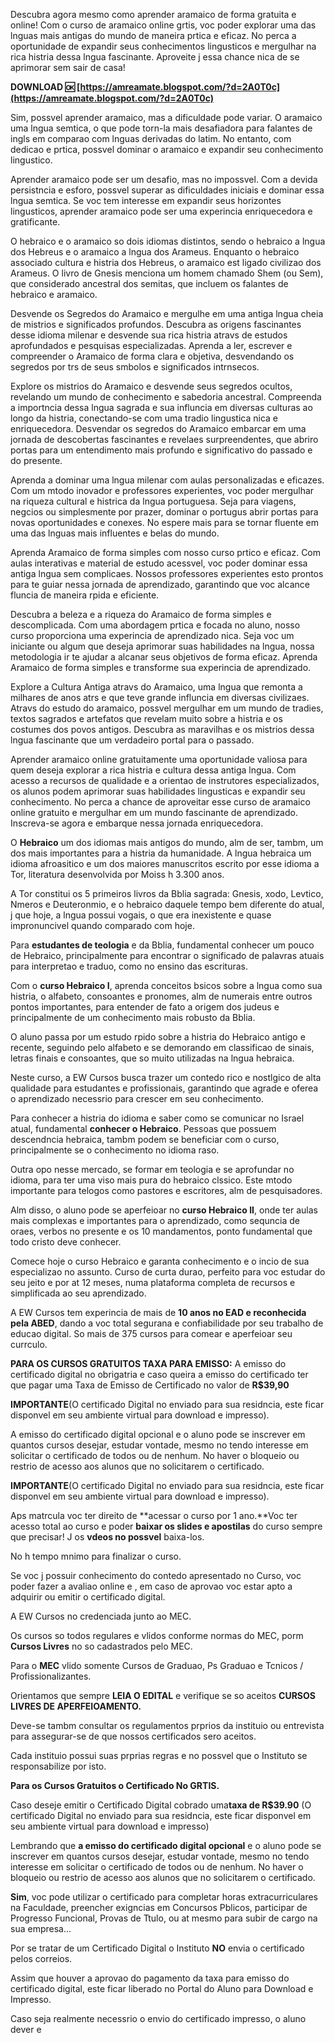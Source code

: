 
 
Descubra agora mesmo como aprender aramaico de forma gratuita e online! Com o curso de aramaico online grtis, voc poder explorar uma das lnguas mais antigas do mundo de maneira prtica e eficaz. No perca a oportunidade de expandir seus conhecimentos lingusticos e mergulhar na rica histria dessa lngua fascinante. Aproveite j essa chance nica de se aprimorar sem sair de casa!
 
**DOWNLOAD 🆗 [https://amreamate.blogspot.com/?d=2A0T0c](https://amreamate.blogspot.com/?d=2A0T0c)**


 
Sim, possvel aprender aramaico, mas a dificuldade pode variar. O aramaico uma lngua semtica, o que pode torn-la mais desafiadora para falantes de ingls em comparao com lnguas derivadas do latim. No entanto, com dedicao e prtica, possvel dominar o aramaico e expandir seu conhecimento lingustico.
 
Aprender aramaico pode ser um desafio, mas no impossvel. Com a devida persistncia e esforo, possvel superar as dificuldades iniciais e dominar essa lngua semtica. Se voc tem interesse em expandir seus horizontes lingusticos, aprender aramaico pode ser uma experincia enriquecedora e gratificante.
 
O hebraico e o aramaico so dois idiomas distintos, sendo o hebraico a lngua dos Hebreus e o aramaico a lngua dos Arameus. Enquanto o hebraico associado cultura e histria dos Hebreus, o aramaico est ligado civilizao dos Arameus. O livro de Gnesis menciona um homem chamado Shem (ou Sem), que considerado ancestral dos semitas, que incluem os falantes de hebraico e aramaico.

Desvende os Segredos do Aramaico e mergulhe em uma antiga lngua cheia de mistrios e significados profundos. Descubra as origens fascinantes desse idioma milenar e desvende sua rica histria atravs de estudos aprofundados e pesquisas especializadas. Aprenda a ler, escrever e compreender o Aramaico de forma clara e objetiva, desvendando os segredos por trs de seus smbolos e significados intrnsecos.
 
Explore os mistrios do Aramaico e desvende seus segredos ocultos, revelando um mundo de conhecimento e sabedoria ancestral. Compreenda a importncia dessa lngua sagrada e sua influncia em diversas culturas ao longo da histria, conectando-se com uma tradio lingustica nica e enriquecedora. Desvendar os segredos do Aramaico embarcar em uma jornada de descobertas fascinantes e revelaes surpreendentes, que abriro portas para um entendimento mais profundo e significativo do passado e do presente.
 
Aprenda a dominar uma lngua milenar com aulas personalizadas e eficazes. Com um mtodo inovador e professores experientes, voc poder mergulhar na riqueza cultural e histrica da lngua portuguesa. Seja para viagens, negcios ou simplesmente por prazer, dominar o portugus abrir portas para novas oportunidades e conexes. No espere mais para se tornar fluente em uma das lnguas mais influentes e belas do mundo.
 
Aprenda Aramaico de forma simples com nosso curso prtico e eficaz. Com aulas interativas e material de estudo acessvel, voc poder dominar essa antiga lngua sem complicaes. Nossos professores experientes esto prontos para te guiar nessa jornada de aprendizado, garantindo que voc alcance fluncia de maneira rpida e eficiente.
 
Descubra a beleza e a riqueza do Aramaico de forma simples e descomplicada. Com uma abordagem prtica e focada no aluno, nosso curso proporciona uma experincia de aprendizado nica. Seja voc um iniciante ou algum que deseja aprimorar suas habilidades na lngua, nossa metodologia ir te ajudar a alcanar seus objetivos de forma eficaz. Aprenda Aramaico de forma simples e transforme sua experincia de aprendizado.
 
Explore a Cultura Antiga atravs do Aramaico, uma lngua que remonta a milhares de anos atrs e que teve grande influncia em diversas civilizaes. Atravs do estudo do aramaico, possvel mergulhar em um mundo de tradies, textos sagrados e artefatos que revelam muito sobre a histria e os costumes dos povos antigos. Descubra as maravilhas e os mistrios dessa lngua fascinante que um verdadeiro portal para o passado.
 
Aprender aramaico online gratuitamente uma oportunidade valiosa para quem deseja explorar a rica histria e cultura dessa antiga lngua. Com acesso a recursos de qualidade e a orientao de instrutores especializados, os alunos podem aprimorar suas habilidades lingusticas e expandir seu conhecimento. No perca a chance de aproveitar esse curso de aramaico online gratuito e mergulhar em um mundo fascinante de aprendizado. Inscreva-se agora e embarque nessa jornada enriquecedora.
 
O **Hebraico** um dos idiomas mais antigos do mundo, alm de ser, tambm, um dos mais importantes para a histria da humanidade. A lngua hebraica um idioma afroasitico e um dos maiores manuscritos escrito por esse idioma a Tor, literatura desenvolvida por Moiss h 3.300 anos.
 
A Tor constitui os 5 primeiros livros da Bblia sagrada: Gnesis, xodo, Levtico, Nmeros e Deuteronmio, e o hebraico daquele tempo bem diferente do atual, j que hoje, a lngua possui vogais, o que era inexistente e quase impronuncivel quando comparado com hoje.
 
Para **estudantes de teologia** e da Bblia, fundamental conhecer um pouco de Hebraico, principalmente para encontrar o significado de palavras atuais para interpretao e traduo, como no ensino das escrituras.
 
Com o **curso Hebraico I**, aprenda conceitos bsicos sobre a lngua como sua histria, o alfabeto, consoantes e pronomes, alm de numerais entre outros pontos importantes, para entender de fato a origem dos judeus e principalmente de um conhecimento mais robusto da Bblia.
 
O aluno passa por um estudo rpido sobre a histria do Hebraico antigo e recente, seguindo pelo alfabeto e se demorando em classificao de sinais, letras finais e consoantes, que so muito utilizadas na lngua hebraica.
 
Neste curso, a EW Cursos busca trazer um contedo rico e nostlgico de alta qualidade para estudantes e profissionais, garantindo que agrade e oferea o aprendizado necessrio para crescer em seu conhecimento.
 
Para conhecer a histria do idioma e saber como se comunicar no Israel atual, fundamental **conhecer o Hebraico**. Pessoas que possuem descendncia hebraica, tambm podem se beneficiar com o curso, principalmente se o conhecimento no idioma raso.
 
Outra opo nesse mercado, se formar em teologia e se aprofundar no idioma, para ter uma viso mais pura do hebraico clssico. Este mtodo importante para telogos como pastores e escritores, alm de pesquisadores.
 
Alm disso, o aluno pode se aperfeioar no **curso Hebraico II**, onde ter aulas mais complexas e importantes para o aprendizado, como sequncia de oraes, verbos no presente e os 10 mandamentos, ponto fundamental que todo cristo deve conhecer.
 
Comece hoje o curso Hebraico e garanta conhecimento e o incio de sua especializao no assunto. Curso de curta durao, perfeito para voc estudar do seu jeito e por at 12 meses, numa plataforma completa de recursos e simplificada ao seu aprendizado.
 
A EW Cursos tem experincia de mais de **10 anos no EAD e reconhecida pela ABED**, dando a voc total segurana e confiabilidade por seu trabalho de educao digital. So mais de 375 cursos para comear e aperfeioar seu currculo.
 
**PARA OS CURSOS GRATUITOS TAXA PARA EMISSO:** A emisso do certificado digital no obrigatria e caso queira a emisso do certificado ter que pagar uma Taxa de Emisso de Certificado no valor de **R$39,90**
 
**IMPORTANTE**(O certificado Digital no enviado para sua residncia, este ficar disponvel em seu ambiente virtual para download e impresso).  
  
A emisso do certificado digital opcional e o aluno pode se inscrever em quantos cursos desejar, estudar vontade, mesmo no tendo interesse em solicitar o certificado de todos ou de nenhum. No haver o bloqueio ou restrio de acesso aos alunos que no solicitarem o certificado.  

**IMPORTANTE**(O certificado Digital no enviado para sua residncia, este ficar disponvel em seu ambiente virtual para download e impresso).
 
Aps matrcula voc ter direito de **acessar o curso por 1 ano.**Voc ter acesso total ao curso e poder **baixar os slides e apostilas** do curso sempre que precisar! J os **vdeos no possvel** baixa-los.
 
No h tempo mnimo para finalizar o curso.

Se voc j possuir conhecimento do contedo apresentado no Curso, voc poder fazer a avaliao online e , em caso de aprovao voc estar apto a adquirir ou emitir o certificado digital.
 
A EW Cursos no credenciada junto ao MEC.

Os cursos so todos regulares e vlidos conforme normas do MEC, porm **Cursos Livres** no so cadastrados pelo MEC.

Para o **MEC** vlido somente Cursos de Graduao, Ps Graduao e Tcnicos / Profissionalizantes.

Orientamos que sempre **LEIA O EDITAL** e verifique se so aceitos **CURSOS LIVRES DE APERFEIOAMENTO.**

Deve-se tambm consultar os regulamentos prprios da instituio ou entrevista para assegurar-se de que nossos certificados sero aceitos.

Cada instituio possui suas prprias regras e no possvel que o Instituto se responsabilize por isto.
 
**Para os Cursos Gratuitos o Certificado No GRTIS.**  
  
Caso deseje emitir o Certificado Digital cobrado uma**taxa de R$39.90** (O certificado Digital no enviado para sua residncia, este ficar disponvel em seu ambiente virtual para download e impresso)  
  
Lembrando que **a emisso do certificado digital opcional** e o aluno pode se inscrever em quantos cursos desejar, estudar vontade, mesmo no tendo interesse em solicitar o certificado de todos ou de nenhum. No haver o bloqueio ou restrio de acesso aos alunos que no solicitarem o certificado.
 
**Sim**, voc pode utilizar o certificado para completar horas extracurriculares na Faculdade, preencher exigncias em Concursos Pblicos, participar de Progresso Funcional, Provas de Ttulo, ou at mesmo para subir de cargo na sua empresa...
 
Por se tratar de um Certificado Digital o Instituto **NO** envia o certificado pelos correios.

Assim que houver a aprovao do pagamento da taxa para emisso do certificado digital, este ficar liberado no Portal do Aluno para Download e Impresso.

Caso seja realmente necessrio o envio do certificado impresso, o aluno dever e
